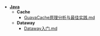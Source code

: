 - [**Java**](/Java/README.md)
    - **Cache**
        - [GuavaCache原理分析与最佳实践.md](/Java/Cache/GuavaCache原理分析与最佳实践.md)
    - **Dataway**
        - [Dataway入门.md](/Java/Dataway/Dataway入门.md)